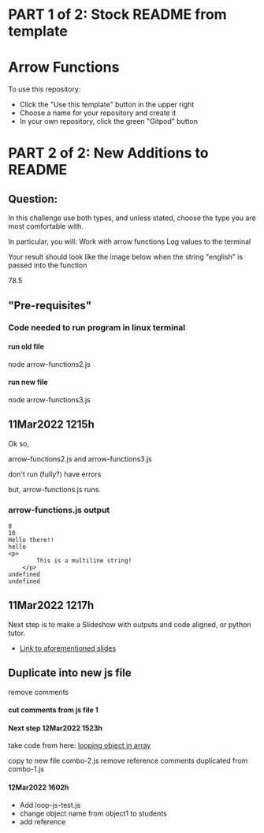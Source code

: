 # PART 1 of 2: Stock README from template
# Arrow Functions

To use this repository:
- Click the "Use this template" button in the upper right
- Choose a name for your repository and create it
- In your own repository, click the green "Gitpod" button


# PART 2 of 2: New Additions to README
## Question:

In this challenge use both types, and unless stated, choose the type you are most comfortable with.
 
In particular, you will:
Work with arrow functions
Log values to the terminal

Your result should look like the image below when the string "english" is passed into the function

78.5

## "Pre-requisites"

### Code needed to run program in linux terminal
#### run old file
node arrow-functions2.js
#### run new file
node arrow-functions3.js




## 11Mar2022 1215h
Ok so, 

arrow-functions2.js
and
arrow-functions3.js

don't run (fully?) have errors

but,
arrow-functions.js runs.

### arrow-functions.js output

```
8
10
Hello there!!
hello
<p>
        This is a multiline string!
    </p>
undefined
undefined
```

## 11Mar2022 1217h
Next step is to make a Slideshow with outputs and code aligned, or python tutor.

- [Link to aforementioned slides](https://docs.google.com/presentation/d/1U__F7Lu0I_njtEMKVuJJwXdS8TLNJN3H6EUeobM7UWg/edit?usp=sharing)

## Duplicate into new js file
remove comments



#### cut comments from js file 1 

#### Next step 12Mar2022 1523h
take code from here:
[looping object in array](https://www.youtube.com/watch?v=RxjQgIhEPWE&ab_channel=CodifyAcademy)

copy to new file combo-2.js
remove reference comments duplicated from combo-1.js

#### 12Mar2022 1602h
- Add loop-js-test.js
- change object name from object1 to students
- add reference

